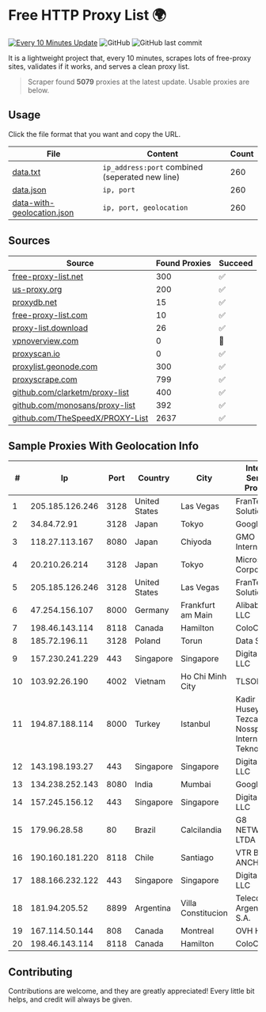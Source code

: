 
# Free HTTP Proxy List 🌍

[![Every 10 Minutes Update](https://github.com/mertguvencli/http-proxy-list/actions/workflows/main.yml/badge.svg?branch=main)](https://github.com/mertguvencli/http-proxy-list/actions/workflows/main.yml)
![GitHub](https://img.shields.io/github/license/mertguvencli/http-proxy-list)
![GitHub last commit](https://img.shields.io/github/last-commit/mertguvencli/http-proxy-list)

It is a lightweight project that, every 10 minutes, scrapes lots of free-proxy sites, validates if it works, and serves a clean proxy list.


> Scraper found **5079** proxies at the latest update. Usable proxies are below.

## Usage

Click the file format that you want and copy the URL.


|File|Content|Count|
|----|-------|-----|
|[data.txt](https://raw.githubusercontent.com/mertguvencli/http-proxy-list/main/proxy-list/data.txt)|`ip_address:port` combined (seperated new line)|260|
|[data.json](https://raw.githubusercontent.com/mertguvencli/http-proxy-list/main/proxy-list/data.json)|`ip, port`|260|
|[data-with-geolocation.json](https://raw.githubusercontent.com/mertguvencli/http-proxy-list/main/proxy-list/data-with-geolocation.json)|`ip, port, geolocation`|260|

## Sources

|Source|Found Proxies|Succeed|
|------|-------------|-------|
|[free-proxy-list.net](https://free-proxy-list.net)|300|✅|
|[us-proxy.org](https://www.us-proxy.org)|200|✅|
|[proxydb.net](http://proxydb.net)|15|✅|
|[free-proxy-list.com](https://free-proxy-list.com/?page=&port=&type%5B%5D=http&type%5B%5D=https&up_time=0&search=Search)|10|✅|
|[proxy-list.download](https://www.proxy-list.download/HTTP)|26|✅|
|[vpnoverview.com](https://vpnoverview.com/privacy/anonymous-browsing/free-proxy-servers)|0|🚫|
|[proxyscan.io](https://www.proxyscan.io)|0|✅|
|[proxylist.geonode.com](https://proxylist.geonode.com/api/proxy-list?limit=300&page=1&sort_by=lastChecked&sort_type=desc&protocols=http,https)|300|✅|
|[proxyscrape.com](https://api.proxyscrape.com/v2/?request=displayproxies&protocol=http&timeout=10000&country=all&ssl=all&anonymity=all)|799|✅|
|[github.com/clarketm/proxy-list](https://raw.githubusercontent.com/clarketm/proxy-list/master/proxy-list-raw.txt)|400|✅|
|[github.com/monosans/proxy-list](https://raw.githubusercontent.com/monosans/proxy-list/main/proxies/http.txt)|392|✅|
|[github.com/TheSpeedX/PROXY-List](https://raw.githubusercontent.com/TheSpeedX/PROXY-List/master/http.txt)|2637|✅|


## Sample Proxies With Geolocation Info

|#|Ip|Port|Country|City|Internet Service Provider|
|-|--|----|-------|----|-------------------------|
|1|205.185.126.246|3128|United States|Las Vegas|FranTech Solutions|
|2|34.84.72.91|3128|Japan|Tokyo|Google LLC|
|3|118.27.113.167|8080|Japan|Chiyoda|GMO Internet, Inc.|
|4|20.210.26.214|3128|Japan|Tokyo|Microsoft Corporation|
|5|205.185.126.246|3128|United States|Las Vegas|FranTech Solutions|
|6|47.254.156.107|8000|Germany|Frankfurt am Main|Alibaba.com LLC|
|7|198.46.143.114|8118|Canada|Hamilton|ColoCrossing|
|8|185.72.196.11|3128|Poland|Torun|Data Space|
|9|157.230.241.229|443|Singapore|Singapore|DigitalOcean, LLC|
|10|103.92.26.190|4002|Vietnam|Ho Chi Minh City|TLSOFT|
|11|194.87.188.114|8000|Turkey|Istanbul|Kadir Huseyin Tezcan Nosspeed Internet Teknolojileri|
|12|143.198.193.27|443|Singapore|Singapore|DigitalOcean, LLC|
|13|134.238.252.143|8080|India|Mumbai|Google LLC|
|14|157.245.156.12|443|Singapore|Singapore|DigitalOcean, LLC|
|15|179.96.28.58|80|Brazil|Calcilandia|G8 NETWORKS LTDA|
|16|190.160.181.220|8118|Chile|Santiago|VTR BANDA ANCHA S.A.|
|17|188.166.232.122|443|Singapore|Singapore|DigitalOcean, LLC|
|18|181.94.205.52|8899|Argentina|Villa Constitucion|Telecom Argentina S.A.|
|19|167.114.50.144|808|Canada|Montreal|OVH Hosting|
|20|198.46.143.114|8118|Canada|Hamilton|ColoCrossing|



## Contributing

Contributions are welcome, and they are greatly appreciated! Every
little bit helps, and credit will always be given.

